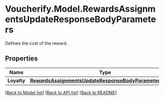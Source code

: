 # Voucherify.Model.RewardsAssignmentsUpdateResponseBodyParameters
Defines the cost of the reward.

## Properties

Name | Type | Description | Notes
------------ | ------------- | ------------- | -------------
**Loyalty** | [**RewardsAssignmentsUpdateResponseBodyParametersLoyalty**](RewardsAssignmentsUpdateResponseBodyParametersLoyalty.md) |  | [optional] 

[[Back to Model list]](../../README.md#documentation-for-models) [[Back to API list]](../../README.md#documentation-for-api-endpoints) [[Back to README]](../../README.md)

